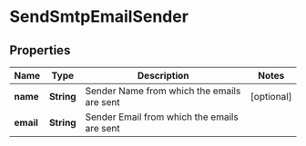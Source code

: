 
# SendSmtpEmailSender

## Properties
Name | Type | Description | Notes
------------ | ------------- | ------------- | -------------
**name** | **String** | Sender Name from which the emails are sent |  [optional]
**email** | **String** | Sender Email from which the emails are sent | 



